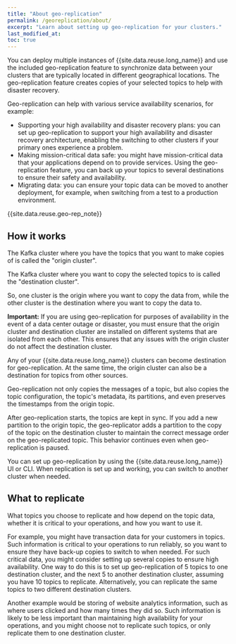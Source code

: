 ```yaml
---
title: "About geo-replication"
permalink: /georeplication/about/
excerpt: "Learn about setting up geo-replication for your clusters."
last_modified_at:
toc: true
---
```


You can deploy multiple instances of {{site.data.reuse.long_name}} and use the included geo-replication feature to synchronize data between your clusters that are typically located in different geographical locations. The geo-replication feature creates copies of your selected topics to help with disaster recovery.

Geo-replication can help with various service availability scenarios, for example:
* Supporting your high availability and disaster recovery plans: you can set up geo-replication to support your high availability and disaster recovery architecture, enabling the switching to other clusters if your primary ones experience a problem.
* Making mission-critical data safe: you might have mission-critical data that your applications depend on to provide services. Using the geo-replication feature, you can back up your topics to several destinations to ensure their safety and availability.
* Migrating data: you can ensure your topic data can be moved to another deployment, for example, when switching from a test to a production environment.

{{site.data.reuse.geo-rep_note}}

## How it works

The Kafka cluster where you have the topics that you want to make copies of is called the "origin cluster".

The Kafka cluster where you want to copy the selected topics to is called the "destination cluster".

So, one cluster is the origin where you want to copy the data from, while the other cluster is the destination where you want to copy the data to.

**Important:** If you are using geo-replication for purposes of availability in the event of a data center outage or disaster, you must ensure that the origin cluster and destination cluster are installed on different systems that are isolated from each other. This ensures that any issues with the origin cluster do not affect the destination cluster.

Any of your {{site.data.reuse.long_name}} clusters can become destination for geo-replication. At the same time, the origin cluster can also be a destination for topics from other sources.

Geo-replication not only copies the messages of a topic, but also copies the topic configuration, the topic's metadata, its partitions, and even preserves the timestamps from the origin topic.

After geo-replication starts, the topics are kept in sync. If you add a new partition to the origin topic, the geo-replicator adds a partition to the copy of the topic on the destination cluster to maintain the correct message order on the geo-replicated topic. This behavior continues even when geo-replication is paused.

You can set up geo-replication by using the {{site.data.reuse.long_name}} UI or CLI. When replication is set up and working, you can switch to another cluster when needed.

## What to replicate

What topics you choose to replicate and how depend on the topic data, whether it is critical to your operations, and how you want to use it.

For example, you might have transaction data for your customers in topics. Such information is critical to your operations to run reliably, so you want to ensure they have back-up copies to switch to when needed. For such critical data, you might consider setting up several copies to ensure high availability. One way to do this is to set up geo-replication of 5 topics to one destination cluster, and the next 5 to another destination cluster, assuming you have 10 topics to replicate. Alternatively, you can replicate the same topics to two different destination clusters.

Another example would be storing of website analytics information, such as where users clicked and how many times they did so. Such information is likely to be less important than maintaining high availability for your operations, and you might choose not to replicate such topics, or only replicate them to one destination cluster.
